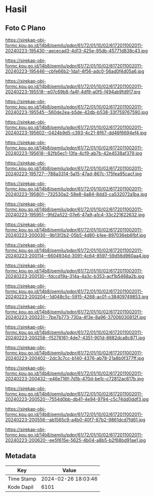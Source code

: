 # Hasil

## Foto C Plano

https://sirekap-obj-formc.kpu.go.id/14b8/pemilu/pdpr/61/72/01/10/02/6172011002011-20240223-195430--aececad3-4d13-425e-95db-45771d838c43.jpg

https://sirekap-obj-formc.kpu.go.id/14b8/pemilu/pdpr/61/72/01/10/02/6172011002011-20240223-195446--cbfe66b2-1da1-4f56-adc0-56ad0f4d05a6.jpg

https://sirekap-obj-formc.kpu.go.id/14b8/pemilu/pdpr/61/72/01/10/02/6172011002011-20240223-195518--e07c69b8-fa4f-4df9-a0f5-f494ab9fd917.jpg

https://sirekap-obj-formc.kpu.go.id/14b8/pemilu/pdpr/61/72/01/10/02/6172011002011-20240223-195545--560de2ea-b5de-42db-b538-33f759767590.jpg

https://sirekap-obj-formc.kpu.go.id/14b8/pemilu/pdpr/61/72/01/10/02/6172011002011-20240223-195602--0424b9d5-c393-4c21-8f67-dd46f6694ef4.jpg

https://sirekap-obj-formc.kpu.go.id/14b8/pemilu/pdpr/61/72/01/10/02/6172011002011-20240223-195618--82fb5ec1-13fa-4cf9-ab7b-42e4538af379.jpg

https://sirekap-obj-formc.kpu.go.id/14b8/pemilu/pdpr/61/72/01/10/02/6172011002011-20240223-195727--788a3314-5a15-47ad-867c-175fea95cacf.jpg

https://sirekap-obj-formc.kpu.go.id/14b8/pemilu/pdpr/61/72/01/10/02/6172011002011-20240223-195801--732530a2-58e8-4a84-8dd3-ca532072a1ba.jpg

https://sirekap-obj-formc.kpu.go.id/14b8/pemilu/pdpr/61/72/01/10/02/6172011002011-20240223-195951--9fd2a522-07e6-47a9-a1c4-33c221622632.jpg

https://sirekap-obj-formc.kpu.go.id/14b8/pemilu/pdpr/61/72/01/10/02/6172011002011-20240223-200030--9b13f2b2-05b5-4d80-b1ee-897036eb6fbf.jpg

https://sirekap-obj-formc.kpu.go.id/14b8/pemilu/pdpr/61/72/01/10/02/6172011002011-20240223-200114--6604934d-3091-4c64-8597-59d56d960aa4.jpg

https://sirekap-obj-formc.kpu.go.id/14b8/pemilu/pdpr/61/72/01/10/02/6172011002011-20240223-200130--fdccd19a-314a-4a3c-b353-acf1b5468a2b.jpg

https://sirekap-obj-formc.kpu.go.id/14b8/pemilu/pdpr/61/72/01/10/02/6172011002011-20240223-200204--1d048c5c-5915-4268-ac01-c38409749853.jpg

https://sirekap-obj-formc.kpu.go.id/14b8/pemilu/pdpr/61/72/01/10/02/6172011002011-20240223-200231--7be7b773-730a-4f3e-8a96-37006030812f.jpg

https://sirekap-obj-formc.kpu.go.id/14b8/pemilu/pdpr/61/72/01/10/02/6172011002011-20240223-200258--f5278161-4de7-4351-901d-8682dca8c871.jpg

https://sirekap-obj-formc.kpu.go.id/14b8/pemilu/pdpr/61/72/01/10/02/6172011002011-20240223-200402--2dc3c7cc-b140-4376-ab78-21a8b0f377ff.jpg

https://sirekap-obj-formc.kpu.go.id/14b8/pemilu/pdpr/61/72/01/10/02/6172011002011-20240223-200432--e46e716f-7d1b-470d-be1c-c72812ac617b.jpg

https://sirekap-obj-formc.kpu.go.id/14b8/pemilu/pdpr/61/72/01/10/02/6172011002011-20240223-200520--7554d0bb-db41-4e94-9794-c5c74dd0ddf3.jpg

https://sirekap-obj-formc.kpu.go.id/14b8/pemilu/pdpr/61/72/01/10/02/6172011002011-20240223-200556--ab1565c9-a4b0-40f7-87b2-9861dcd7fd61.jpg

https://sirekap-obj-formc.kpu.go.id/14b8/pemilu/pdpr/61/72/01/10/02/6172011002011-20240223-200620--ee5f615e-5625-4b04-a8b5-b2f68bd91ae1.jpg


## Metadata

| Key        | Value               |
| ---------- | ------------------- |
| Time Stamp | 2024-02-26 18:03:46 |
| Kode Dapil | 6101                |



